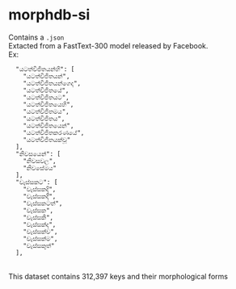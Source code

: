 # morphdb-si

Contains a `.json` <br>
Extacted from a FastText-300 model released by Facebook.<br>
Ex:<br>
```
  "යටත්විජිතයන්හි": [
    "යටත්විජිතයන්",
    "යටත්විජිතයන්ගෙද",
    "යටත්විජිතයේ",
    "යටත්විජිතයට",
    "යටත්විජිතයෙහි",
    "යටත්විජිතමය",
    "යටත්විජිතය",
    "යටත්විජිතයෙන්",
    "යටත්විජිතකරණයේ",
    "යටත්විජිතයක්වූ"
  ],
  "නිවසයෙන්": [
    "නිවසවල",
    "නිවසේමය"
  ],
  "වැස්සකට": [
    "වැස්සකදි",
    "වැස්සකදී",
    "වැස්සකටත්",
    "වැස්සක",
    "වැස්සකි",
    "වැස්සක්ද",
    "වැස්සක්ව",
    "වැස්සක්ම",
    "වැස්සකුත්"
  ],
  ```
  <br>
This dataset contains 312,397 keys and their morphological forms
